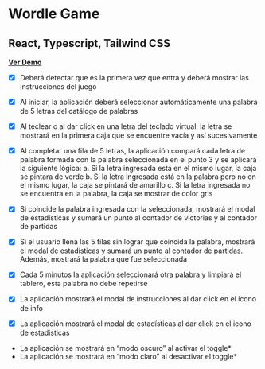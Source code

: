 # Wordle Game

## React, Typescript, Tailwind CSS

[**Ver Demo**](https://wordle-ea.netlify.app/)

- [x] Deberá detectar que es la primera vez que entra y deberá mostrar las instrucciones
del juego
- [x] Al iniciar, la aplicación deberá seleccionar automáticamente una palabra de 5 letras
del catálogo de palabras
- [x] Al teclear o al dar click en una letra del teclado virtual, la letra se mostrará en la
primera caja que se encuentre vacía y así sucesivamente
- [x] Al completar una fila de 5 letras, la aplicación compará cada letra de palabra
formada con la palabra seleccionada en el punto 3 y se aplicará la siguiente lógica:
a. Si la letra ingresada está en el mismo lugar, la caja se pintara de verde
b. Si la letra ingresada está en la palabra pero no en el mismo lugar, la caja se
pintará de amarillo
c. Si la letra ingresada no se encuentra en la palabra, la caja se mostrar de
color gris

- [x] Si coincide la palabra ingresada con la seleccionada, mostrará el modal de
estadísticas y sumará un punto al contador de victorias y al contador de partidas
- [x] Si el usuario llena las 5 filas sin lograr que coincida la palabra, mostrará el modal de
estadísticas y sumará un punto al contador de partidas. Además, mostrará la palabra
que fue seleccionada
- [x] Cada 5 minutos la aplicación seleccionará otra palabra y limpiará el tablero, esta
palabra no debe repetirse
- [x] La aplicación mostrará el modal de instrucciones al dar click en el icono de info

- [x] La aplicación mostrará el modal de estadísticas al dar click en el icono de estadisticas
- La aplicación se mostrará en “modo oscuro” al activar el toggle*
- La aplicación se mostrará en “modo claro” al desactivar el toggle*
